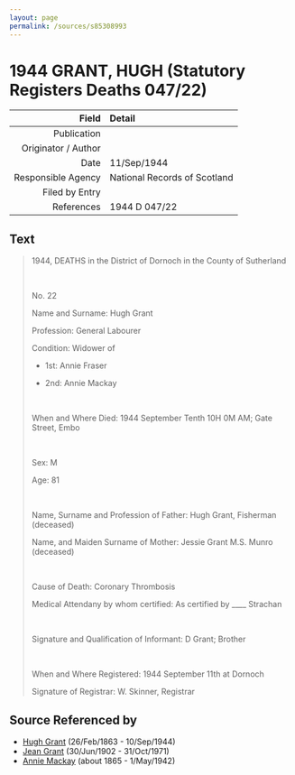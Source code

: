 ```yaml
---
layout: page
permalink: /sources/s85308993
---
```


# 1944 GRANT, HUGH (Statutory Registers Deaths 047/22)

Field | Detail
---:|:---
Publication | 
Originator / Author | 
Date | 11/Sep/1944
Responsible Agency | National Records of Scotland
Filed by Entry | 
References | 1944 D 047/22

## Text

> 1944, DEATHS in the District of Dornoch in the County of Sutherland
>
> <br/>
>
> No. 22
>
> Name and Surname: Hugh Grant
>
> Profession: General Labourer
>
> Condition: Widower of
>
> * 1st: Annie Fraser
>
> * 2nd: Annie Mackay
>
> <br/>
>
> When and Where Died: 1944 September Tenth 10H 0M AM; Gate Street, Embo
>
> <br/>
>
> Sex: M
>
> Age: 81
>
> <br/>
>
> Name, Surname and Profession of Father: Hugh Grant, Fisherman (deceased)
>
> Name, and Maiden Surname of Mother: Jessie Grant M.S. Munro (deceased)
>
> <br/>
>
> Cause of Death: Coronary Thrombosis
>
> Medical Attendany by whom certified: As certified by ____ Strachan
>
> <br/>
>
> Signature and Qualification of Informant: D Grant; Brother
>
> <br/>
>
> When and Where Registered: 1944 September 11th at Dornoch
>
> Signature of Registrar: W. Skinner, Registrar
>

## Source Referenced by

* [Hugh Grant](../people/@31066628@-hugh-grant-b1863-2-26-d1944-9-10.md) (26/Feb/1863 - 10/Sep/1944)
* [Jean Grant](../people/@81075921@-jean-grant-b1902-6-30-d1971-10-31.md) (30/Jun/1902 - 31/Oct/1971)
* [Annie Mackay](../people/@503334@-annie-mackay-b1865-d1942-5-1.md) (about 1865 - 1/May/1942)
